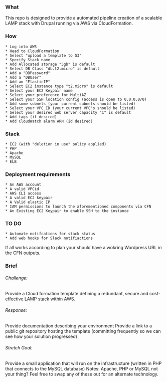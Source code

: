 ### What

This repo is designed to provide a automated pipeline creation of a scalable LAMP stack with Drupal running via AWS via CloudFormation.

### How

    * Log into AWS
    * Head to CloudFormation
    * Select "upload a template to S3"
    * Specify Stack name
    * Add Allocated storage "5gb" is default
    * Select DB Class "db.t2.micro" is default
    * Add a "DBPassword"
    * Add a "DBUser"
    * Add an "ElasticIP"
    * Select EC2 instance type "t2.micro" is default
    * Select your EC2 Keypair name
    * Select your preference for MultiAZ
    * Select your SSH location config (access is open to 0.0.0.0/0)
    * Add some subnets (your current subnets should be listed)
    * Select your VPC ID (your current VPC's should be listed)
    * Select your desired web server capacity "1" is default
    * Add tags (if desired)
    * Add CloudWatch alarm ARN (id desired)

### Stack

    * EC2 (with "deletion in use" policy applied)
    * PHP
    * Apache
    * MySQL
    * ELB

### Deployment requirements

    * An AWS account
    * A valid VPCid
    * AWS CLI access
    * A valid EC2 keypair
    * A Valid elastic IP
    * IAM permissions to launch the aforementioned components via CFN
    * An Existing EC2 Keypair to enable SSH to the instance

### TO DO

    * Automate notifcations for stack status
    * Add web hooks for Slack notifiactions    



If all works according to plan your should have a wokring Wordpress URL in the CFN outputs.

### Brief
###### Challenge:
Provide a Cloud formation template defining a redundant, secure and cost-effective LAMP stack within AWS.

###### Response:
Provide documentation describing your environment
Provide a link to a public git repository hosting the template (committing frequently so we can see how your solution progressed)

###### Stretch Goal:
Provide a small application that will run on the infrastructure (written in PHP that connects to the MySQL database)
Notes: Apache, PHP or MySQL not your thing? Feel free to swap any of these out for an alternate technology.
